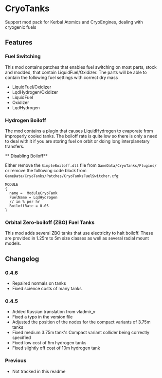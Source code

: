# CryoTanks

Support mod pack for Kerbal Atomics and CryoEngines, dealing with cryogenic fuels

## Features

### Fuel Switching

This mod contains patches that enables fuel switching on most parts, stock and modded, that contain LiquidFuel/Oxidizer. The parts will be able to contain the following fuel settings with correct dry mass
* LiquidFuel/Oxidizer
* LqdHydrogen/Oxidizer
* LiquidFuel
* Oxidizer
* LqdHydrogen

### Hydrogen Boiloff

The mod contains a plugin that causes LiquidHydrogen to evaporate from improperly cooled tanks. The boiloff rate is quite low so there is only a need to deal with it if you are storing fuel on orbit or doing long interplanetary transfers.

** Disabling Boiloff**

Either remove the `SimpleBoiloff.dll` file from `GameData/CryoTanks/Plugins/` or remove the following code block from `GameData/CryoTanks/Patches/CryoTanksFuelSwitcher.cfg`:
```
MODULE
{
  name =  ModuleCryoTank
  FuelName = LqdHydrogen
  // in % per hr
  BoiloffRate = 0.05
}
```

### Orbital Zero-boiloff (ZBO) Fuel Tanks

This mod adds several ZBO tanks that use electricity to halt boiloff. These are provided in 1.25m to 5m size classes as well as several radial mount models.


## Changelog

### 0.4.6
* Repaired normals on tanks
* Fixed science costs of many tanks

### 0.4.5
* Added Russian translation from vladmir_v
* Fixed a typo in the version file
* Adjusted the position of the nodes for the compact variants of 3.75m tanks
* Fixed medium 3.75m tank's Compact variant collider being correctly specified
* Fixed low cost of 5m hydrogen tanks
* Fixed slightly off cost of 10m hydrogen tank

### Previous
* Not tracked in this readme
